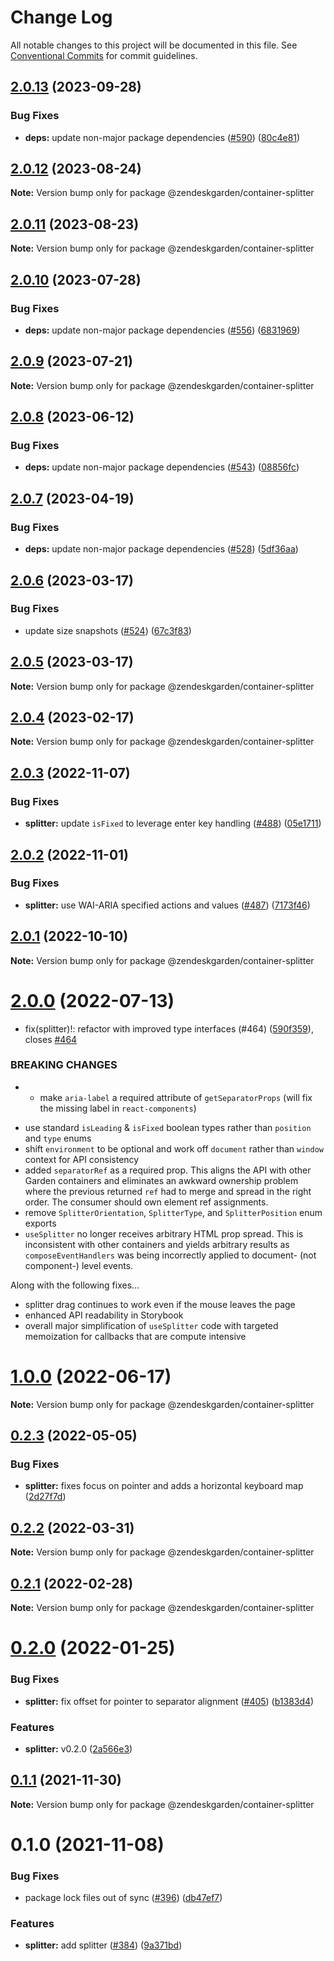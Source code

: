 # Change Log

All notable changes to this project will be documented in this file.
See [Conventional Commits](https://conventionalcommits.org) for commit guidelines.

## [2.0.13](https://github.com/zendeskgarden/react-containers/compare/@zendeskgarden/container-splitter@2.0.12...@zendeskgarden/container-splitter@2.0.13) (2023-09-28)

### Bug Fixes

- **deps:** update non-major package dependencies ([#590](https://github.com/zendeskgarden/react-containers/issues/590)) ([80c4e81](https://github.com/zendeskgarden/react-containers/commit/80c4e8131ec657b38d3e8932aa688fcd141e8cb8))

## [2.0.12](https://github.com/zendeskgarden/react-containers/compare/@zendeskgarden/container-splitter@2.0.11...@zendeskgarden/container-splitter@2.0.12) (2023-08-24)

**Note:** Version bump only for package @zendeskgarden/container-splitter

## [2.0.11](https://github.com/zendeskgarden/react-containers/compare/@zendeskgarden/container-splitter@2.0.10...@zendeskgarden/container-splitter@2.0.11) (2023-08-23)

**Note:** Version bump only for package @zendeskgarden/container-splitter

## [2.0.10](https://github.com/zendeskgarden/react-containers/compare/@zendeskgarden/container-splitter@2.0.9...@zendeskgarden/container-splitter@2.0.10) (2023-07-28)

### Bug Fixes

- **deps:** update non-major package dependencies ([#556](https://github.com/zendeskgarden/react-containers/issues/556)) ([6831969](https://github.com/zendeskgarden/react-containers/commit/6831969ebb4390546f0159c5803121d711ef91bd))

## [2.0.9](https://github.com/zendeskgarden/react-containers/compare/@zendeskgarden/container-splitter@2.0.8...@zendeskgarden/container-splitter@2.0.9) (2023-07-21)

**Note:** Version bump only for package @zendeskgarden/container-splitter

## [2.0.8](https://github.com/zendeskgarden/react-containers/compare/@zendeskgarden/container-splitter@2.0.7...@zendeskgarden/container-splitter@2.0.8) (2023-06-12)

### Bug Fixes

- **deps:** update non-major package dependencies ([#543](https://github.com/zendeskgarden/react-containers/issues/543)) ([08856fc](https://github.com/zendeskgarden/react-containers/commit/08856fca9b08f7434b91bf1b95b4d2fff497d75f))

## [2.0.7](https://github.com/zendeskgarden/react-containers/compare/@zendeskgarden/container-splitter@2.0.6...@zendeskgarden/container-splitter@2.0.7) (2023-04-19)

### Bug Fixes

- **deps:** update non-major package dependencies ([#528](https://github.com/zendeskgarden/react-containers/issues/528)) ([5df36aa](https://github.com/zendeskgarden/react-containers/commit/5df36aa7c5e78dc0da79a95416e915cc8e1348da))

## [2.0.6](https://github.com/zendeskgarden/react-containers/compare/@zendeskgarden/container-splitter@2.0.5...@zendeskgarden/container-splitter@2.0.6) (2023-03-17)

### Bug Fixes

- update size snapshots ([#524](https://github.com/zendeskgarden/react-containers/issues/524)) ([67c3f83](https://github.com/zendeskgarden/react-containers/commit/67c3f83a41f89ec3a6dfde986c85405b893f7b74))

## [2.0.5](https://github.com/zendeskgarden/react-containers/compare/@zendeskgarden/container-splitter@2.0.4...@zendeskgarden/container-splitter@2.0.5) (2023-03-17)

**Note:** Version bump only for package @zendeskgarden/container-splitter

## [2.0.4](https://github.com/zendeskgarden/react-containers/compare/@zendeskgarden/container-splitter@2.0.3...@zendeskgarden/container-splitter@2.0.4) (2023-02-17)

**Note:** Version bump only for package @zendeskgarden/container-splitter

## [2.0.3](https://github.com/zendeskgarden/react-containers/compare/@zendeskgarden/container-splitter@2.0.2...@zendeskgarden/container-splitter@2.0.3) (2022-11-07)

### Bug Fixes

- **splitter:** update `isFixed` to leverage enter key handling ([#488](https://github.com/zendeskgarden/react-containers/issues/488)) ([05e1711](https://github.com/zendeskgarden/react-containers/commit/05e171174663d75125f2602ea003a21958a2c99c))

## [2.0.2](https://github.com/zendeskgarden/react-containers/compare/@zendeskgarden/container-splitter@2.0.1...@zendeskgarden/container-splitter@2.0.2) (2022-11-01)

### Bug Fixes

- **splitter:** use WAI-ARIA specified actions and values ([#487](https://github.com/zendeskgarden/react-containers/issues/487)) ([7173f46](https://github.com/zendeskgarden/react-containers/commit/7173f46f001f1ccecc5b406e578555d7c1697077))

## [2.0.1](https://github.com/zendeskgarden/react-containers/compare/@zendeskgarden/container-splitter@2.0.0...@zendeskgarden/container-splitter@2.0.1) (2022-10-10)

**Note:** Version bump only for package @zendeskgarden/container-splitter

# [2.0.0](https://github.com/zendeskgarden/react-containers/compare/@zendeskgarden/container-splitter@1.0.0...@zendeskgarden/container-splitter@2.0.0) (2022-07-13)

- fix(splitter)!: refactor with improved type interfaces (#464) ([590f359](https://github.com/zendeskgarden/react-containers/commit/590f359156e4a543d808f4ccf4559b5cb1273056)), closes [#464](https://github.com/zendeskgarden/react-containers/issues/464)

### BREAKING CHANGES

- - make `aria-label` a required attribute of `getSeparatorProps` (will fix the missing label in `react-components`)

* use standard `isLeading` & `isFixed` boolean types rather than `position` and `type` enums
* shift `environment` to be optional and work off `document` rather than `window` context for API consistency
* added `separatorRef` as a required prop. This aligns the API with other Garden containers and eliminates an awkward ownership problem where the previous returned `ref` had to merge and spread in the right order. The consumer should own element ref assignments.
* remove `SplitterOrientation`, `SplitterType`, and `SplitterPosition` enum exports
* `useSplitter` no longer receives arbitrary HTML prop spread. This is inconsistent with other containers and yields arbitrary results as `composeEventHandlers` was being incorrectly applied to document- (not component-) level events.

Along with the following fixes...

- splitter drag continues to work even if the mouse leaves the page
- enhanced API readability in Storybook
- overall major simplification of `useSplitter` code with targeted memoization for callbacks that are compute intensive

# [1.0.0](https://github.com/zendeskgarden/react-containers/compare/@zendeskgarden/container-splitter@0.2.3...@zendeskgarden/container-splitter@1.0.0) (2022-06-17)

**Note:** Version bump only for package @zendeskgarden/container-splitter

## [0.2.3](https://github.com/zendeskgarden/react-containers/compare/@zendeskgarden/container-splitter@0.2.2...@zendeskgarden/container-splitter@0.2.3) (2022-05-05)

### Bug Fixes

- **splitter:** fixes focus on pointer and adds a horizontal keyboard map ([2d27f7d](https://github.com/zendeskgarden/react-containers/commit/2d27f7dd8f780ff5b5844435e8bc4143d244c945))

## [0.2.2](https://github.com/zendeskgarden/react-containers/compare/@zendeskgarden/container-splitter@0.2.1...@zendeskgarden/container-splitter@0.2.2) (2022-03-31)

**Note:** Version bump only for package @zendeskgarden/container-splitter

## [0.2.1](https://github.com/zendeskgarden/react-containers/compare/@zendeskgarden/container-splitter@0.2.0...@zendeskgarden/container-splitter@0.2.1) (2022-02-28)

**Note:** Version bump only for package @zendeskgarden/container-splitter

# [0.2.0](https://github.com/zendeskgarden/react-containers/compare/@zendeskgarden/container-splitter@0.1.1...@zendeskgarden/container-splitter@0.2.0) (2022-01-25)

### Bug Fixes

- **splitter:** fix offset for pointer to separator alignment ([#405](https://github.com/zendeskgarden/react-containers/issues/405)) ([b1383d4](https://github.com/zendeskgarden/react-containers/commit/b1383d4bdeed1fe7b263145052e4621910ef1773))

### Features

- **splitter:** v0.2.0 ([2a566e3](https://github.com/zendeskgarden/react-containers/commit/2a566e3f949342b92ae4a42b2c33df6a16032d75))

## [0.1.1](https://github.com/zendeskgarden/react-containers/compare/@zendeskgarden/container-splitter@0.1.0...@zendeskgarden/container-splitter@0.1.1) (2021-11-30)

**Note:** Version bump only for package @zendeskgarden/container-splitter

# 0.1.0 (2021-11-08)

### Bug Fixes

- package lock files out of sync ([#396](https://github.com/zendeskgarden/react-containers/issues/396)) ([db47ef7](https://github.com/zendeskgarden/react-containers/commit/db47ef7e099977a015b8d545bff8be74efc027be))

### Features

- **splitter:** add splitter ([#384](https://github.com/zendeskgarden/react-containers/issues/384)) ([9a371bd](https://github.com/zendeskgarden/react-containers/commit/9a371bd5d270e4fb0d0753cb437b4be84c4c4543))

